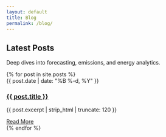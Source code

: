 ```yaml
---
layout: default
title: Blog
permalink: /blog/
---
```


<section class="page-header blog-header">
  <h1>Latest Posts</h1>
  <p>Deep dives into forecasting, emissions, and energy analytics.</p>
</section>

<section class="blog">
  <div class="container blog-grid">
    {% for post in site.posts %}
    <div class="blog-card">
      <div class="blog-date">{{ post.date | date: "%B %-d, %Y" }}</div>
      <h3><a href="{{ post.url | relative_url }}">{{ post.title }}</a></h3>
      <p>{{ post.excerpt | strip_html | truncate: 120 }}</p>
      <a href="{{ post.url | relative_url }}" class="btn btn-primary">Read More</a>
    </div>
    {% endfor %}
  </div>
</section>